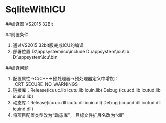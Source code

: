 # SqliteWithICU

##编译器
VS2015 32Bit

##前置条件
1. 通过VS2015 32bit版完成ICU的编译 
2. 部署位置
   D:\appsystem\icu\include
   D:\appsystem\icu\lib
   D:\appsystem\icu\bin

##编译问题
1. 配置属性->C/C++->预处理器->预处理器定义中增加：_CRT_SECURE_NO_WARNINGS
2. 链接库：Release(icuuc.lib icutu.lib icuin.lib)
           Debug  (icuucd.lib icutud.lib icuind.lib）
3. 动态库：Release(icuuc.dll icutu.dll icuin.dll)
           Debug  (icuucd.dll icutud.dll icuind.dll）
4. 将项目配置类型改为“动态库”， 目标文件扩展名改为“dll”
